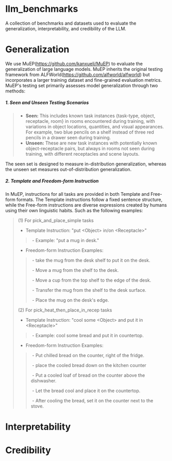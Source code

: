# llm_benchmarks

A collection of benchmarks and datasets used to evaluate the generalization, interpretability, and credibility of the LLM.

# Generalization

We use MuEP(https://github.com/kanxueli/MuEP) to evaluate the generalization of large language models. MuEP inherits the original testing framework from ALFWorld(https://github.com/alfworld/alfworld) but incorporates a larger training dataset and fine-grained evaluation metrics. MuEP's testing set primarily assesses model generalization through two methods:

##### 1. **Seen and Unseen Testing Scenarios**

> - **Seen:** This includes known task instances {task-type, object, receptacle, room} in rooms encountered during training, with variations in object locations, quantities, and visual appearances. For example, two blue pencils on a shelf instead of three red pencils in a drawer seen during training.
> - **Unseen:** These are new task instances with potentially known object-receptacle pairs, but always in rooms not seen during training, with different receptacles and scene layouts. 

The seen set is designed to measure in-distribution generalization, whereas the unseen set measures out-of-distribution generalization.

##### 2. **Template and Freedom-form Instruction**

In MuEP, instructions for all tasks are provided in both Template and Free-form formats. The Template instructions follow a fixed sentence structure, while the Free-form instructions are diverse expressions created by humans using their own linguistic habits. Such as the following examples:

> (1) For pick_and_place_simple tasks
>
> - Template Instruction: "put \<Object> in/on \<Receptacle>"
>
> > ​    - Example: "put a mug in desk."
>
> - Freedom-form Instruction Examples:
>
> > ​    - take the mug from the desk shelf to put it on the desk.
> >
> > ​    - Move a mug from the shelf to the desk. 
> >
> > ​    - Move a cup from the top shelf to the edge of the desk.
> >
> > ​    - Transfer the mug from the shelf to the desk surface.
> >
> > ​    - Place the mug on the desk's edge.
>
> (2) For pick_heat_then_place_in_recep tasks
>
> - Template Instruction: "cool some \<Object> and put it in \<Receptacle>"
>
> > ​    - Example: cool some bread and put it in countertop.
>
> - Freedom-form Instruction Examples:
>
> > ​    - Put chilled bread on the counter, right of the fridge.
> >
> > ​    - place the cooled bread down on the kitchen counter
> >
> > ​    - Put a cooled loaf of bread on the counter above the dishwasher.
> >
> > ​    - Let the bread cool and place it on the countertop.
> >
> > ​    - After cooling the bread, set it on the counter next to the stove.

# Interpretability

# Credibility

